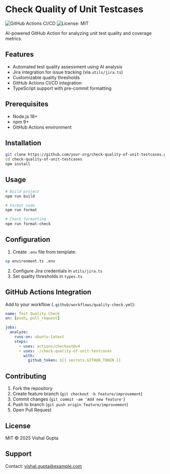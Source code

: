 # Check Quality of Unit Testcases

![GitHub Actions CI/CD](https://github.com/your-org/check-quality-of-unit-testcases/actions/workflows/automation-test-quality-of-ut.yml/badge.svg)
![License: MIT](https://img.shields.io/badge/License-MIT-yellow.svg)

AI-powered GitHub Action for analyzing unit test quality and coverage metrics.

## Features
- Automated test quality assessment using AI analysis
- Jira integration for issue tracking (via `utils/jira.ts`)
- Customizable quality thresholds
- GitHub Actions CI/CD integration
- TypeScript support with pre-commit formatting

## Prerequisites
- Node.js 18+
- npm 9+
- GitHub Actions environment

## Installation
```bash
git clone https://github.com/your-org/check-quality-of-unit-testcases.git
cd check-quality-of-unit-testcases
npm install
```

## Usage
```bash
# Build project
npm run build

# Format code
npm run format

# Check formatting
npm run format-check
```

## Configuration
1. Create `.env` file from template:
```bash
cp environment.ts .env
```
2. Configure Jira credentials in `utils/jira.ts`
3. Set quality thresholds in `types.ts`

## GitHub Actions Integration
Add to your workflow (`.github/workflows/quality-check.yml`):
```yaml
name: Test Quality Check
on: [push, pull_request]

jobs:
  analyze:
    runs-on: ubuntu-latest
    steps:
      - uses: actions/checkout@v4
      - uses: ./check-quality-of-unit-testcases
        with:
          github_token: ${{ secrets.GITHUB_TOKEN }}
```

## Contributing
1. Fork the repository
2. Create feature branch (`git checkout -b feature/improvement`)
3. Commit changes (`git commit -am 'Add new feature'`)
4. Push to branch (`git push origin feature/improvement`)
5. Open Pull Request

## License
MIT © 2025 Vishal Gupta

## Support
Contact: vishal.gupta@example.com

